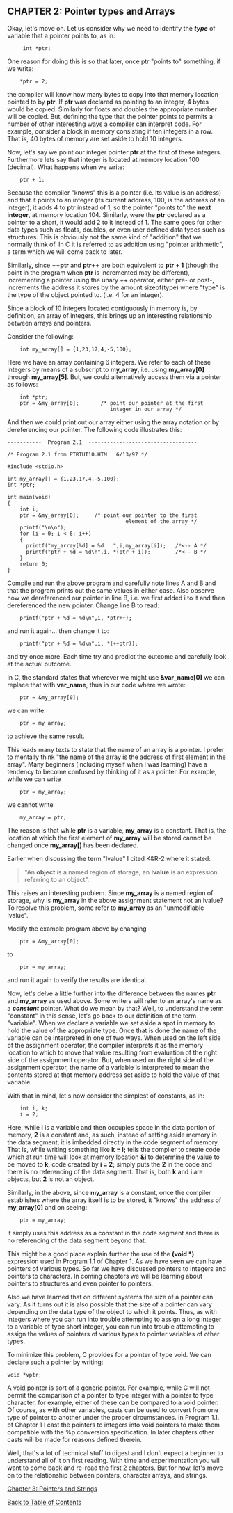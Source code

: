 CHAPTER 2: Pointer types and Arrays
-----------------------------------

Okay, let's move on. Let us consider why we need to identify the _**type**_ of variable that a pointer points to, as in:

    
         int *ptr;
    

One reason for doing this is so that later, once ptr "points to" something, if we write:

    
        *ptr = 2;
    

the compiler will know how many bytes to copy into that memory location pointed to by **ptr**. If **ptr** was declared as pointing to an integer, 4 bytes would be copied. Similarly for floats and doubles the appropriate number will be copied. But, defining the type that the pointer points to permits a number of other interesting ways a compiler can interpret code. For example, consider a block in memory consisting if ten integers in a row. That is, 40 bytes of memory are set aside to hold 10 integers.

Now, let's say we point our integer pointer **ptr** at the first of these integers. Furthermore lets say that integer is located at memory location 100 (decimal). What happens when we write:

    
        ptr + 1;
     
    

Because the compiler "knows" this is a pointer (i.e. its value is an address) and that it points to an integer (its current address, 100, is the address of an integer), it adds 4 to **ptr** instead of 1, so the pointer "points to" the **next** **integer**, at memory location 104. Similarly, were the **ptr** declared as a pointer to a short, it would add 2 to it instead of 1. The same goes for other data types such as floats, doubles, or even user defined data types such as structures. This is obviously not the same kind of "addition" that we normally think of. In C it is referred to as addition using "pointer arithmetic", a term which we will come back to later.

Similarly, since **++ptr** and **ptr++** are both equivalent to **ptr + 1** (though the point in the program when **ptr** is incremented may be different), incrementing a pointer using the unary ++ operator, either pre- or post-, increments the address it stores by the amount sizeof(type) where "type" is the type of the object pointed to. (i.e. 4 for an integer).

Since a block of 10 integers located contiguously in memory is, by definition, an array of integers, this brings up an interesting relationship between arrays and pointers.

Consider the following:

    
        int my_array[] = {1,23,17,4,-5,100}; 
    

Here we have an array containing 6 integers. We refer to each of these integers by means of a subscript to **my\_array**, i.e. using **my\_array\[0\]** through **my\_array\[5\]**. But, we could alternatively access them via a pointer as follows:

    
        int *ptr;
        ptr = &my_array[0];       /* point our pointer at the first
                                     integer in our array */ 
    

And then we could print out our array either using the array notation or by dereferencing our pointer. The following code illustrates this:

    
    -----------  Program 2.1  -----------------------------------
    
    /* Program 2.1 from PTRTUT10.HTM   6/13/97 */
    
    #include <stdio.h>
    
    int my_array[] = {1,23,17,4,-5,100};
    int *ptr;
    
    int main(void)
    {
        int i;
        ptr = &my_array[0];     /* point our pointer to the first
                                          element of the array */
        printf("\n\n");
        for (i = 0; i < 6; i++)
        {
          printf("my_array[%d] = %d   ",i,my_array[i]);   /*<-- A */
          printf("ptr + %d = %d\n",i, *(ptr + i));        /*<-- B */
        }
        return 0;
    }
    

Compile and run the above program and carefully note lines A and B and that the program prints out the same values in either case. Also observe how we dereferenced our pointer in line B, i.e. we first added i to it and then dereferenced the new pointer. Change line B to read:

    
        printf("ptr + %d = %d\n",i, *ptr++);
    

and run it again... then change it to:

    
        printf("ptr + %d = %d\n",i, *(++ptr));
    

and try once more. Each time try and predict the outcome and carefully look at the actual outcome.

In C, the standard states that wherever we might use **&var\_name\[0\]** we can replace that with **var\_name**, thus in our code where we wrote:

    
        ptr = &my_array[0];
    

we can write:

    
        ptr = my_array;
    

to achieve the same result.

This leads many texts to state that the name of an array is a pointer. I prefer to mentally think "the name of the array is the address of first element in the array". Many beginners (including myself when I was learning) have a tendency to become confused by thinking of it as a pointer. For example, while we can write

    
        ptr = my_array;
    

we cannot write

    
        my_array = ptr;
    

The reason is that while **ptr** is a variable, **my\_array** is a constant. That is, the location at which the first element of **my\_array** will be stored cannot be changed once **my\_array\[\]** has been declared.

Earlier when discussing the term "lvalue" I cited K&R-2 where it stated:

> "An **object** is a named region of storage; an **lvalue** is an expression referring to an object".

This raises an interesting problem. Since **my\_array** is a named region of storage, why is **my\_array** in the above assignment statement not an lvalue? To resolve this problem, some refer to **my\_array** as an "unmodifiable lvalue".

Modify the example program above by changing

    
        ptr = &my_array[0];
    

to

    
        ptr = my_array;
    

and run it again to verify the results are identical.

Now, let's delve a little further into the difference between the names **ptr** and **my\_array** as used above. Some writers will refer to an array's name as a _**constant**_ pointer. What do we mean by that? Well, to understand the term "constant" in this sense, let's go back to our definition of the term "variable". When we declare a variable we set aside a spot in memory to hold the value of the appropriate type. Once that is done the name of the variable can be interpreted in one of two ways. When used on the left side of the assignment operator, the compiler interprets it as the memory location to which to move that value resulting from evaluation of the right side of the assignment operator. But, when used on the right side of the assignment operator, the name of a variable is interpreted to mean the contents stored at that memory address set aside to hold the value of that variable.

With that in mind, let's now consider the simplest of constants, as in:

    
        int i, k;
        i = 2;
    

Here, while **i** is a variable and then occupies space in the data portion of memory, **2** is a constant and, as such, instead of setting aside memory in the data segment, it is imbedded directly in the code segment of memory. That is, while writing something like **k = i;** tells the compiler to create code which at run time will look at memory location **&i** to determine the value to be moved to **k**, code created by **i = 2;** simply puts the **2** in the code and there is no referencing of the data segment. That is, both **k** and **i** are objects, but **2** is not an object.

Similarly, in the above, since **my\_array** is a constant, once the compiler establishes where the array itself is to be stored, it "knows" the address of **my\_array\[0\]** and on seeing:

    
        ptr = my_array;
    

it simply uses this address as a constant in the code segment and there is no referencing of the data segment beyond that.

This might be a good place explain further the use of the **(void \*)** expression used in Program 1.1 of Chapter 1. As we have seen we can have pointers of various types. So far we have discussed pointers to integers and pointers to characters. In coming chapters we will be learning about pointers to structures and even pointer to pointers.

Also we have learned that on different systems the size of a pointer can vary. As it turns out it is also possible that the size of a pointer can vary depending on the data type of the object to which it points. Thus, as with integers where you can run into trouble attempting to assign a long integer to a variable of type short integer, you can run into trouble attempting to assign the values of pointers of various types to pointer variables of other types.

To minimize this problem, C provides for a pointer of type void. We can declare such a pointer by writing:

    
    void *vptr;
    

A void pointer is sort of a generic pointer. For example, while C will not permit the comparison of a pointer to type integer with a pointer to type character, for example, either of these can be compared to a void pointer. Of course, as with other variables, casts can be used to convert from one type of pointer to another under the proper circumstances. In Program 1.1. of Chapter 1 I cast the pointers to integers into void pointers to make them compatible with the %p conversion specification. In later chapters other casts will be made for reasons defined therein.

Well, that's a lot of technical stuff to digest and I don't expect a beginner to understand all of it on first reading. With time and experimentation you will want to come back and re-read the first 2 chapters. But for now, let's move on to the relationship between pointers, character arrays, and strings.

[Chapter 3: Pointers and Strings](ch3x.md)

[Back to Table of Contents](pointers.md)
